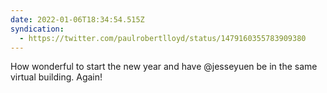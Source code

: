 ```yaml
---
date: 2022-01-06T18:34:54.515Z
syndication:
  - https://twitter.com/paulrobertlloyd/status/1479160355783909380
---
```

How wonderful to start the new year and have @jesseyuen be in the same virtual building. Again!
